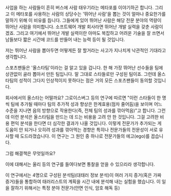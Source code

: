 사업을 하는 사람들이 흔히 버스에 사람 태우기라는 메타포를 이야기하곤 합니다. 그리고 이 메타포를 사용하는 사람의 상당수는 '뛰어난 사람'을 뽑는 것이 얼마나 중요한가를 말하기 위해 이 비유를 듭니다. 그들에게 있어 뛰어난 사람은 해당 전문 분야의 역량이 뛰어난 사람을 의미합니다. 소프트웨어 개발 회사라면 뛰어난 개발 실력을 갖춘 사람이겠죠. 그리고 여기에서 뛰어난 개발 실력이란 아마도 복잡하고 어려운 기술을 잘 쓰면서 남들보다 짧은 시간에 코드를 만들어 내는 능력 등이 될 것입니다. 

저는 뛰어난 사람을 뽑아두면 어떻게든 잘 할거라는 사고가 지나치게 낙관적인 기대라고 생각합니다.

스포츠팬들은 '올스타팀'이라는 걸 알고 있을 겁니다. 한 해 가장 뛰어난 선수들을 팀에 상관없이 골라 뽑아서 만든 팀입니다. 말 그대로 스타들로만 구성된 팀이죠. 그런데 올스타팀의 성적이 그다지 인상적이지 못하다는 점은 거의 모든 스포츠팬들이 동의할 것입니다.

회사에서의 올스타는 어떨까요? 그로이스버그 등의 연구에 따르면 "이런 스타들이 한 명씩 팀에 추가될 때마다 팀의 추가적 성과 향상은 한계효용(점차 줄어듬)을 보이며 어느 수준을 지나면 음의 방향으로 작용한다(즉, 전체 팀의 성과를 깎아먹음)"고 합니다. 그런데 이런 분석은 올스타팀을 만드는 데 드는 비용을 고려 안 한 것입니다. 그걸 고려한 비용 편익 분석을 한다면 더 심각한 결과가 나올 것입니다. 이렇게 전문가가 추가되는 게 도움이 안 되거나 오히려 성과를 깎아먹는 경향은 특히나 전문가들의 전문성이 서로 유사할 때 도드라졌습니다. 이 연구는 그 원인 중 하나로 전문가들의 에고(ego)를 꼽습니다.

그럼 해결책은 무엇일까요?

이에 대해서는 울리 등의 연구를 들여다보면 통찰을 얻을 수 있으리라 생각합니다.

이 연구에서는 4명으로 구성된 분석팀(대태러 정보 분석)이 여러 가지 증거(혹은 가짜 증거)들을 통합하여 태러리스트의 계획을 시간 내에 분석해 내는 실험을 했습니다. 이 일을 잘하기 위해서는 특정 분야 전문가(안면 인식, 암호 해독 등)